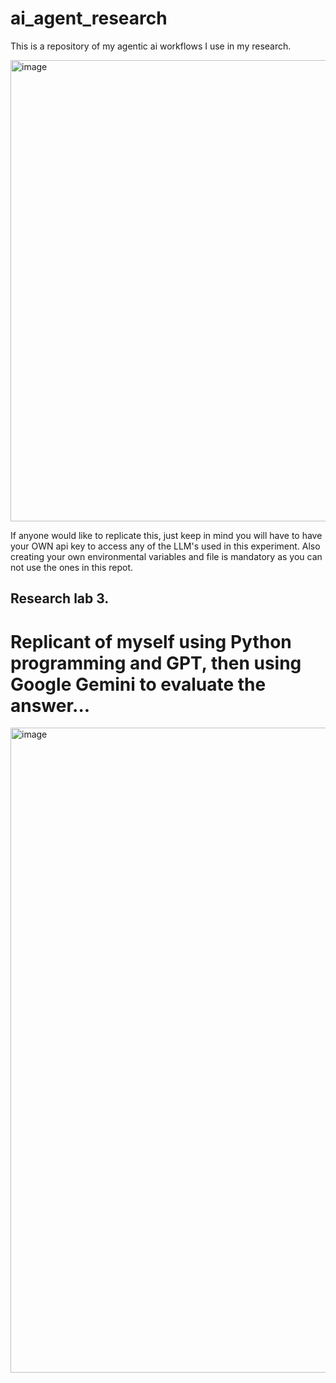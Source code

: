 # ai_agent_research
This is a repository of my agentic ai workflows I use in my research.



<img width="1292" height="738" alt="image" src="https://github.com/user-attachments/assets/6d78c82e-ef8f-4b71-87aa-9ede072e3247" />


If anyone would like to replicate this, just keep in mind you will have to have your OWN api key to access
any of the LLM's used in this experiment. Also creating your own environmental variables and file
is mandatory as you can not use the ones in this repot.



## Research lab 3.
# Replicant of myself using Python programming and GPT, then using Google Gemini to evaluate the answer...

<img width="1920" height="1032" alt="image" src="https://github.com/user-attachments/assets/5b9e94ea-fe0c-4f7a-8483-28e38afa8740" />



